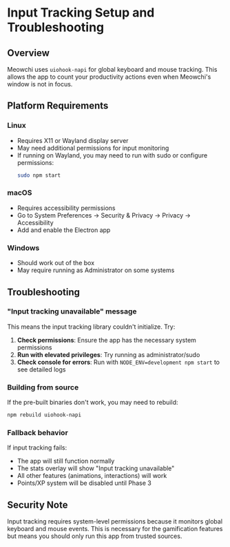 # Input Tracking Setup and Troubleshooting

## Overview
Meowchi uses `uiohook-napi` for global keyboard and mouse tracking. This allows the app to count your productivity actions even when Meowchi's window is not in focus.

## Platform Requirements

### Linux
- Requires X11 or Wayland display server
- May need additional permissions for input monitoring
- If running on Wayland, you may need to run with sudo or configure permissions:
  ```bash
  sudo npm start
  ```

### macOS
- Requires accessibility permissions
- Go to System Preferences → Security & Privacy → Privacy → Accessibility
- Add and enable the Electron app

### Windows
- Should work out of the box
- May require running as Administrator on some systems

## Troubleshooting

### "Input tracking unavailable" message
This means the input tracking library couldn't initialize. Try:

1. **Check permissions**: Ensure the app has the necessary system permissions
2. **Run with elevated privileges**: Try running as administrator/sudo
3. **Check console for errors**: Run with `NODE_ENV=development npm start` to see detailed logs

### Building from source
If the pre-built binaries don't work, you may need to rebuild:
```bash
npm rebuild uiohook-napi
```

### Fallback behavior
If input tracking fails:
- The app will still function normally
- The stats overlay will show "Input tracking unavailable"
- All other features (animations, interactions) will work
- Points/XP system will be disabled until Phase 3

## Security Note
Input tracking requires system-level permissions because it monitors global keyboard and mouse events. This is necessary for the gamification features but means you should only run this app from trusted sources.